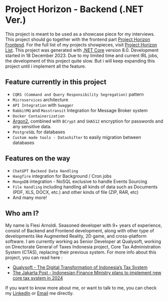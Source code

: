 # Project Horizon - Backend (.NET Ver.)

This project is meant to be used as a showcase piece for my interviews. This project should go together with the frontend part [Project Horizon Frontend](https://github.com/roybookmaker/ProjectHorizon.Frontend.Angular).
For the full list of my projects showpieces, visit [Project Horizon List](https://github.com/stars/roybookmaker/lists/project-horizon).
This project was generated with [.NET Core](https://learn.microsoft.com/en-us/dotnet/core/whats-new/dotnet-8) version 8.0.
Development started in 18 December 2023. Due to my limited time and current IRL jobs, the development of this project quite slow. But i will keep expanding this project until i implement all the feature.

## Feature currently in this project

- `CQRS (Command and Query Responsibility Segregation)` pattern
- `Microservices` architecture 
- `API Integration` with `Swagger`
- `RabbitMQ` and `Masstransit` Integration for Message Broker system
- `Docker Containerization`
- [Argon2](https://github.com/P-H-C/phc-winner-argon2), combined with `BCrypt` and `SHA512` encryption for passwords and any sensitive data.
- `PostgreSQL` for databases
- `Custom made tools - Datashifter` to easily migration between databases

## Features on the way

- `ChatGPT Backend Data Handling`
- `Hangfire` integration for Background / Cron jobs
- `MongoDB` integration - NoSQL exclusive to handle Events Sourcing
- `File Handling` including handling all kinds of data such as Documents (PDF, XLS, DOCX, etc.) and other kinds of file (ZIP, RAR, etc)
- And many more!

## Who am I?

My name is Flesi Arnoldi. Seasoned developer with 9+ years of experience, consist of Backend and Frontend development, along with other type of developments like Augmented Reality, 2D game, and cross-platform software.
I am currently working as Senior Developer at Qualysoft, working on Directorate General of Taxes Indonesia project, Core Tax Administration System (CTAS), replacing their previous system.
For more info about this project, you can read here :
- [Qualysoft - The Digital Transformation of Indonesia’s Tax System](https://qualysoft.com/en/references/digital-transformation-indonesia-tax-system)
- [The Jakarta Post - Indonesian Finance Ministry plans to implement new core tax system in 2024](https://www.thejakartapost.com/business/2023/11/02/indonesian-finance-ministry-plans-to-implement-new-core-tax-system-in-2024.html)

If you want to know more about me, or want to talk to me, you can check my [LinkedIn](https://www.linkedin.com/in/flesi-arnoldi-7b2465211/) or [Email](flesi.arnoldi@gmail.com) me directly.
